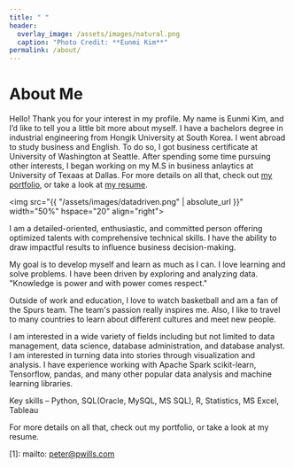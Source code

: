 ```yaml
---
title: " "
header:
  overlay_image: /assets/images/natural.png
  caption: "Photo Credit: **Eunmi Kim**"
permalink: /about/
---
```


# About Me

Hello! Thank you for your interest in my profile.  My name is Eunmi Kim, and I’d like to tell you a little bit more about myself. I have a bachelors degree in industrial engineering from Hongik University at South Korea. I went abroad to study business and English. To do so, I got business certificate at University of Washington at Seattle. After spending some time pursuing other interests, I began working on my M.S in business anlaytics at University of Texaas at Dallas. For more details on all that, check out [my portfolio](/portfolio/), or take a look at [my resume][4]. 

<img src="{{ "/assets/images/datadriven.png" | absolute_url }}"
width="50%" hspace="20" align="right">

I am a detailed-oriented, enthusiastic, and committed person offering optimized talents with comprehensive technical skills. I have the ability to draw impactful results to influence business decision-making.

My goal is to develop myself and learn as much as I can. I love learning and solve problems. I have been driven by exploring and analyzing data. "Knowledge is power and with power comes respect."

Outside of work and education, I love to watch basketball and am a fan of the Spurs team. The team's passion really inspires me. Also, I like to travel to many countries to learn about different cultures and meet new people. 

I am interested in a wide variety of fields including but not limited to data management, data science, database administration, and database analyst. I  am interested in turning data into stories through visualization and analysis. I have experience working with Apache Spark scikit-learn, Tensorflow, pandas, and many other popular data analysis and machine learning libraries.


Key skills – Python,  SQL(Oracle, MySQL, MS SQL), R, Statistics, MS Excel, Tableau

For more details on all that, check out my portfolio, or take a look at my resume.


  
[1]: mailto: peter@pwills.com

[2]: /assets/docs/thesis.pdf

[3]: https://www.zendust.org/monastery

[4]: /assets/docs/resume.pdf

[5]: https://www.entelligent.com

[6]: https://www.thetradedesk.com

[7]: https://multithreaded.stitchfix.com/algorithms/
